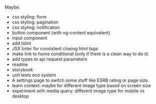 Maybe:
- css styling: form
- css styling: pagination
- css styling: notification
- button component (with ng-content equivalent)
- input component
- add tslint
- JSX linter for consistent closing html tags
- make link to home conditional (only if there is a clean way to do it)
- add types to api request parameters
- readme
- storybook
- unit tests eco system
- A settings page to switch some stuff like ESRB rating or page size.
- learn context: maybe for different image type based on screen size
- experiment with  media query: different image type for mobile vs desktop
